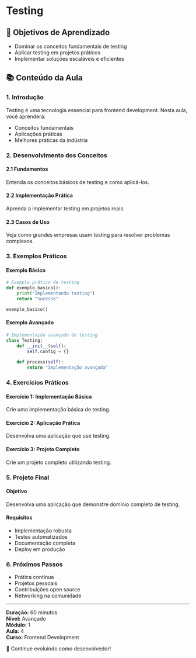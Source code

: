 # Testing

## 🎯 Objetivos de Aprendizado
- Dominar os conceitos fundamentais de testing
- Aplicar testing em projetos práticos
- Implementar soluções escaláveis e eficientes

## 📚 Conteúdo da Aula

### 1. Introdução
Testing é uma tecnologia essencial para frontend development. Nesta aula, você aprenderá:

- Conceitos fundamentais
- Aplicações práticas
- Melhores práticas da indústria

### 2. Desenvolvimento dos Conceitos

#### 2.1 Fundamentos
Entenda os conceitos básicos de testing e como aplicá-los.

#### 2.2 Implementação Prática
Aprenda a implementar testing em projetos reais.

#### 2.3 Casos de Uso
Veja como grandes empresas usam testing para resolver problemas complexos.

### 3. Exemplos Práticos

#### Exemplo Básico
```python
# Exemplo prático de testing
def exemplo_basico():
    print("Implementando testing")
    return "Sucesso"

exemplo_basico()
```

#### Exemplo Avançado
```python
# Implementação avançada de testing
class Testing:
    def __init__(self):
        self.config = {}
    
    def process(self):
        return "Implementação avançada"
```

### 4. Exercícios Práticos

#### Exercício 1: Implementação Básica
Crie uma implementação básica de testing.

#### Exercício 2: Aplicação Prática
Desenvolva uma aplicação que use testing.

#### Exercício 3: Projeto Completo
Crie um projeto completo utilizando testing.

### 5. Projeto Final

#### Objetivo
Desenvolva uma aplicação que demonstre domínio completo de testing.

#### Requisitos
- Implementação robusta
- Testes automatizados
- Documentação completa
- Deploy em produção

### 6. Próximos Passos

- Prática contínua
- Projetos pessoais
- Contribuições open source
- Networking na comunidade

---

**Duração:** 60 minutos  
**Nível:** Avançado  
**Módulo:** 1  
**Aula:** 4  
**Curso:** Frontend Development

🎉 Continue evoluindo como desenvolvedor!

